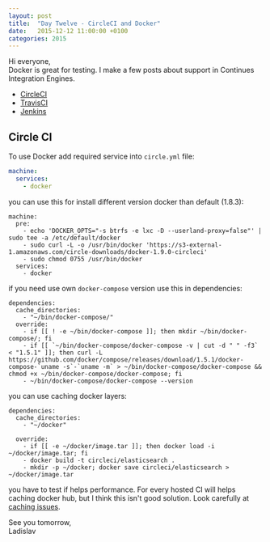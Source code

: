 ```yaml
---
layout: post
title:  "Day Twelve - CircleCI and Docker"
date:   2015-12-12 11:00:00 +0100
categories: 2015
---
```


Hi everyone,<br>
Docker is great for testing. I make a few posts about support in Continues Integration Engines.

- [CircleCI](https://circleci.com/docs/docker)
- [TravisCI](https://docs.travis-ci.com/user/docker/)
- [Jenkins](https://github.com/jenkinsci/docker)

## Circle CI

To use Docker add required service into `circle.yml` file:

```yaml
machine:
  services:
    - docker
```

you can use this for install different version docker than default (1.8.3):

```
machine:
  pre:
    - echo 'DOCKER_OPTS="-s btrfs -e lxc -D --userland-proxy=false"' | sudo tee -a /etc/default/docker
    - sudo curl -L -o /usr/bin/docker 'https://s3-external-1.amazonaws.com/circle-downloads/docker-1.9.0-circleci'
    - sudo chmod 0755 /usr/bin/docker
  services:
    - docker
```

if you need use own `docker-compose` version use this in dependencies:

```
dependencies:
  cache_directories:
    - "~/bin/docker-compose/"
  override:
    - if [[ ! -e ~/bin/docker-compose ]]; then mkdir ~/bin/docker-compose/; fi
    - if [[ `~/bin/docker-compose/docker-compose -v | cut -d " " -f3` < "1.5.1" ]]; then curl -L https://github.com/docker/compose/releases/download/1.5.1/docker-compose-`uname -s`-`uname -m` > ~/bin/docker-compose/docker-compose && chmod +x ~/bin/docker-compose/docker-compose; fi
    - ~/bin/docker-compose/docker-compose --version
```

you can use caching docker layers:

```
dependencies:
  cache_directories:
    - "~/docker"

  override:
    - if [[ -e ~/docker/image.tar ]]; then docker load -i ~/docker/image.tar; fi
    - docker build -t circleci/elasticsearch .
    - mkdir -p ~/docker; docker save circleci/elasticsearch > ~/docker/image.tar
```

you have to test if helps performance. For every hosted CI will helps caching docker hub, but I think this isn't good solution. Look carefully at [caching issues](https://circleci.com/docs/docker#some-known-caching-issues).

See you tomorrow,<br>
Ladislav
